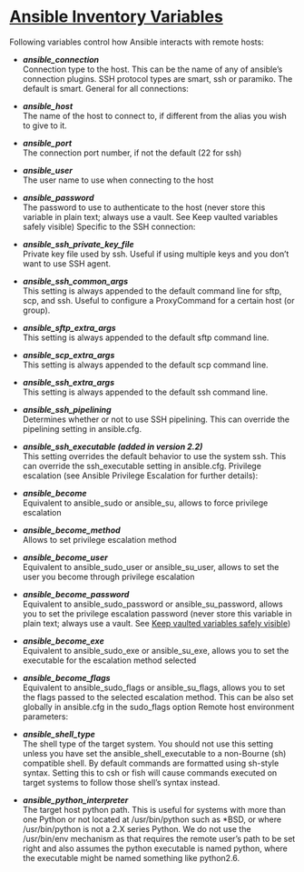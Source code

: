 # [Ansible Inventory Variables](https://docs.ansible.com/ansible/latest/inventory_guide/intro_inventory.html#connecting-to-hosts-behavioral-inventory-parameters)
Following variables control how Ansible interacts with remote hosts:

  - <b>*ansible_connection*</b></br>
    Connection type to the host. This can be the name of any of ansible’s connection plugins. SSH protocol types are smart, ssh or paramiko. The default is smart. 
General for all connections:
  - <b>*ansible_host*</b></br>
    The name of the host to connect to, if different from the alias you wish to give to it.

  - <b>*ansible_port*</b></br>
    The connection port number, if not the default (22 for ssh)

  - <b>*ansible_user*</b></br>
The user name to use when connecting to the host

  - <b>*ansible_password*</b></br>
The password to use to authenticate to the host (never store this variable in plain text; always use a vault. See Keep vaulted variables safely visible)
Specific to the SSH connection:

  - <b>*ansible_ssh_private_key_file*</b></br>
Private key file used by ssh. Useful if using multiple keys and you don’t want to use SSH agent.

  - <b>*ansible_ssh_common_args*</b></br>
This setting is always appended to the default command line for sftp, scp, and ssh. Useful to configure a ProxyCommand for a certain host (or group).

  - <b>*ansible_sftp_extra_args*</b></br>
This setting is always appended to the default sftp command line.

  - <b>*ansible_scp_extra_args*</b></br>
This setting is always appended to the default scp command line.

  - <b>*ansible_ssh_extra_args*</b></br>
This setting is always appended to the default ssh command line.

  - <b>*ansible_ssh_pipelining*</b></br>
Determines whether or not to use SSH pipelining. This can override the pipelining setting in ansible.cfg.

  - <b>*ansible_ssh_executable (added in version 2.2)*</b></br>
This setting overrides the default behavior to use the system ssh. This can override the ssh_executable setting in ansible.cfg.
Privilege escalation (see Ansible Privilege Escalation for further details):

  - <b>*ansible_become*</b></br>
Equivalent to ansible_sudo or ansible_su, allows to force privilege escalation

  - <b>*ansible_become_method*</b></br>
Allows to set privilege escalation method

  - <b>*ansible_become_user*</b></br>
Equivalent to ansible_sudo_user or ansible_su_user, allows to set the user you become through privilege escalation

  - <b>*ansible_become_password*</b></br>
Equivalent to ansible_sudo_password or ansible_su_password, allows you to set the privilege escalation password (never store this variable in plain text; always use a vault. See [Keep vaulted variables safely visible](https://docs.ansible.com/ansible/latest/tips_tricks/ansible_tips_tricks.html#tip-for-variables-and-vaults))

  - <b>*ansible_become_exe*</b></br>
Equivalent to ansible_sudo_exe or ansible_su_exe, allows you to set the executable for the escalation method selected

  - <b>*ansible_become_flags*</b></br>
Equivalent to ansible_sudo_flags or ansible_su_flags, allows you to set the flags passed to the selected escalation method. This can be also set globally in ansible.cfg in the sudo_flags option
Remote host environment parameters:

  - <b>*ansible_shell_type*</b></br>
The shell type of the target system. You should not use this setting unless you have set the ansible_shell_executable to a non-Bourne (sh) compatible shell. By default commands are formatted using sh-style syntax. Setting this to csh or fish will cause commands executed on target systems to follow those shell’s syntax instead.

  - <b>*ansible_python_interpreter*</b></br>
The target host python path. This is useful for systems with more than one Python or not located at /usr/bin/python such as *BSD, or where /usr/bin/python is not a 2.X series Python. We do not use the /usr/bin/env mechanism as that requires the remote user’s path to be set right and also assumes the python executable is named python, where the executable might be named something like python2.6.
